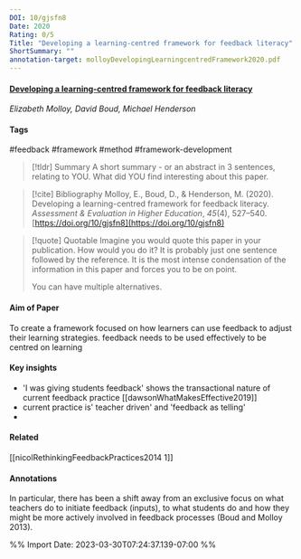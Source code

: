 ```yaml
---
DOI: 10/gjsfn8
Date: 2020
Rating: 0/5
Title: "Developing a learning-centred framework for feedback literacy"
ShortSummary: ""
annotation-target: molloyDevelopingLearningcentredFramework2020.pdf
---
```



#### [Developing a learning-centred framework for feedback literacy](molloyDevelopingLearningcentredFramework2020.pdf)
*Elizabeth Molloy, David Boud, Michael Henderson*

#### Tags
#feedback #framework #method #framework-development

> [!tldr] Summary
> A short summary - or an abstract in 3 sentences, relating to YOU. What did YOU find interesting about this paper. 

> [!cite] Bibliography
>Molloy, E., Boud, D., & Henderson, M. (2020). Developing a learning-centred framework for feedback literacy. _Assessment & Evaluation in Higher Education_, _45_(4), 527–540. [https://doi.org/10/gjsfn8](https://doi.org/10/gjsfn8)

> [!quote] Quotable
> Imagine you would quote this paper in your publication. How would you do it? It is probably just one sentence followed by the reference. It is the most intense condensation of the information in this paper and forces you to be on point. 
> 
> You can have multiple alternatives. 


#### Aim of Paper
To create a framework  focused on how learners can use feedback to adjust their learning strategies. feedback needs to be used effectively to be centred on learning

#### Key insights 

- 'I was giving students feedback' shows the transactional nature of current feedback practice [[dawsonWhatMakesEffective2019]]
- current practice is' teacher driven' and 'feedback as telling'
- 
#### Related

[[nicolRethinkingFeedbackPractices2014 1]]

#### Annotations


In particular, there has been a shift away from an exclusive focus on what teachers do to initiate feedback (inputs), to what students do and how they might be more actively involved in feedback processes (Boud and Molloy 2013). 

 




%% Import Date: 2023-03-30T07:24:37.139-07:00 %%
